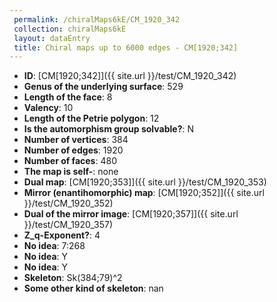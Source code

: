 ```yaml
--- 
 permalink: /chiralMaps6kE/CM_1920_342 
 collection: chiralMaps6kE
 layout: dataEntry
 title: Chiral maps up to 6000 edges - CM[1920;342]
---
```


- **ID**: [CM[1920;342]]({{ site.url }}/test/CM_1920_342)
- **Genus of the underlying surface**: 529
- **Length of the face**: 8
- **Valency**: 10
- **Length of the Petrie polygon**: 12
- **Is the automorphism group solvable?**: N
- **Number of vertices**: 384
- **Number of edges**: 1920
- **Number of faces**: 480
- **The map is self-**: none
- **Dual map**: [CM[1920;353]]({{ site.url }}/test/CM_1920_353)
- **Mirror (enantihomorphic) map**: [CM[1920;352]]({{ site.url }}/test/CM_1920_352)
- **Dual of the mirror image**: [CM[1920;357]]({{ site.url }}/test/CM_1920_357)
- **Z_q-Exponent?**: 4
- **No idea**:  7:268
- **No idea**: Y
- **No idea**: Y
- **Skeleton**: Sk(384;79)^2
- **Some other kind of skeleton**: nan
